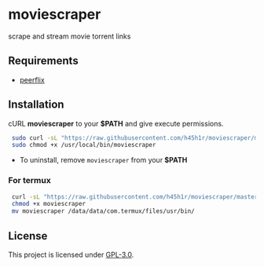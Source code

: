 # moviescraper
scrape and stream movie torrent links

## Requirements

* [peerflix](https://github.com/mafintosh/peerflix) 

## Installation


cURL **moviescraper** to your **$PATH** and give execute permissions.

```sh
 sudo curl -sL "https://raw.githubusercontent.com/h45h1r/moviescraper/master/moviescraper" -o /usr/local/bin/moviescraper
 sudo chmod +x /usr/local/bin/moviescraper
```

- To uninstall, remove `moviescraper` from your **$PATH**
### For termux
```sh
 curl -sL "https://raw.githubusercontent.com/h45h1r/moviescraper/master/moviescraper-termux" -o moviescraper
 chmod +x moviescraper
 mv moviescraper /data/data/com.termux/files/usr/bin/
```
 

## License
This project is licensed under [GPL-3.0](https://raw.githubusercontent.com/Illumina/licenses/master/gpl-3.0.txt).
